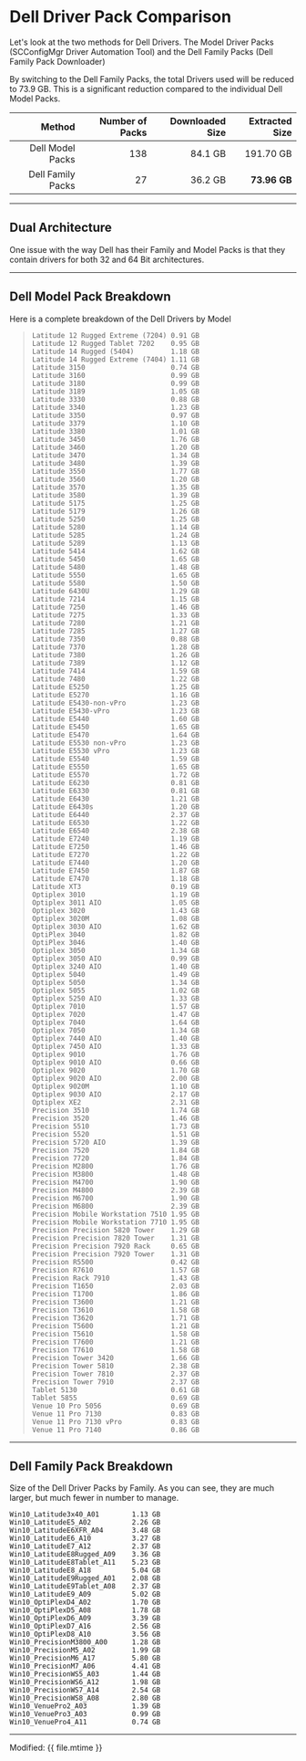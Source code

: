 # Dell Driver Pack Comparison

Let's look at the two methods for Dell Drivers.  The Model Driver Packs \(SCConfigMgr Driver Automation Tool\) and the Dell Family Packs \(Dell Family Pack Downloader\)

By switching to the Dell Family Packs, the total Drivers used will be reduced to 73.9 GB.  This is a significant reduction compared to the individual Dell Model Packs.

| Method | Number of Packs | Downloaded Size | Extracted Size |
| ---: | ---: | ---: | ---: |
| Dell Model Packs | 138 | 84.1 GB | 191.70 GB |
| Dell Family Packs | 27 | 36.2 GB | **73.96 GB** |

---

## Dual Architecture

One issue with the way Dell has their Family and Model Packs is that they contain drivers for both 32 and 64 Bit architectures.

---

## Dell Model Pack Breakdown

Here is a complete breakdown of the Dell Drivers by Model

> ```
> Latitude 12 Rugged Extreme (7204) 0.91 GB
> Latitude 12 Rugged Tablet 7202    0.95 GB
> Latitude 14 Rugged (5404)         1.18 GB
> Latitude 14 Rugged Extreme (7404) 1.11 GB
> Latitude 3150                     0.74 GB
> Latitude 3160                     0.99 GB
> Latitude 3180                     0.99 GB
> Latitude 3189                     1.05 GB
> Latitude 3330                     0.88 GB
> Latitude 3340                     1.23 GB
> Latitude 3350                     0.97 GB
> Latitude 3379                     1.10 GB
> Latitude 3380                     1.01 GB
> Latitude 3450                     1.76 GB
> Latitude 3460                     1.20 GB
> Latitude 3470                     1.34 GB
> Latitude 3480                     1.39 GB
> Latitude 3550                     1.77 GB
> Latitude 3560                     1.20 GB
> Latitude 3570                     1.35 GB
> Latitude 3580                     1.39 GB
> Latitude 5175                     1.25 GB
> Latitude 5179                     1.26 GB
> Latitude 5250                     1.25 GB
> Latitude 5280                     1.14 GB
> Latitude 5285                     1.24 GB
> Latitude 5289                     1.13 GB
> Latitude 5414                     1.62 GB
> Latitude 5450                     1.65 GB
> Latitude 5480                     1.48 GB
> Latitude 5550                     1.65 GB
> Latitude 5580                     1.50 GB
> Latitude 6430U                    1.29 GB
> Latitude 7214                     1.15 GB
> Latitude 7250                     1.46 GB
> Latitude 7275                     1.33 GB
> Latitude 7280                     1.21 GB
> Latitude 7285                     1.27 GB
> Latitude 7350                     0.88 GB
> Latitude 7370                     1.28 GB
> Latitude 7380                     1.26 GB
> Latitude 7389                     1.12 GB
> Latitude 7414                     1.59 GB
> Latitude 7480                     1.22 GB
> Latitude E5250                    1.25 GB
> Latitude E5270                    1.16 GB
> Latitude E5430-non-vPro           1.23 GB
> Latitude E5430-vPro               1.23 GB
> Latitude E5440                    1.60 GB
> Latitude E5450                    1.65 GB
> Latitude E5470                    1.64 GB
> Latitude E5530 non-vPro           1.23 GB
> Latitude E5530 vPro               1.23 GB
> Latitude E5540                    1.59 GB
> Latitude E5550                    1.65 GB
> Latitude E5570                    1.72 GB
> Latitude E6230                    0.81 GB
> Latitude E6330                    0.81 GB
> Latitude E6430                    1.21 GB
> Latitude E6430s                   1.20 GB
> Latitude E6440                    2.37 GB
> Latitude E6530                    1.22 GB
> Latitude E6540                    2.38 GB
> Latitude E7240                    1.19 GB
> Latitude E7250                    1.46 GB
> Latitude E7270                    1.22 GB
> Latitude E7440                    1.20 GB
> Latitude E7450                    1.87 GB
> Latitude E7470                    1.18 GB
> Latitude XT3                      0.19 GB
> Optiplex 3010                     1.19 GB
> Optiplex 3011 AIO                 1.05 GB
> Optiplex 3020                     1.43 GB
> Optiplex 3020M                    1.08 GB
> Optiplex 3030 AIO                 1.62 GB
> OptiPlex 3040                     1.82 GB
> OptiPlex 3046                     1.40 GB
> Optiplex 3050                     1.34 GB
> Optiplex 3050 AIO                 0.99 GB
> Optiplex 3240 AIO                 1.40 GB
> Optiplex 5040                     1.49 GB
> Optiplex 5050                     1.34 GB
> Optiplex 5055                     1.02 GB
> Optiplex 5250 AIO                 1.33 GB
> Optiplex 7010                     1.57 GB
> Optiplex 7020                     1.47 GB
> Optiplex 7040                     1.64 GB
> Optiplex 7050                     1.34 GB
> Optiplex 7440 AIO                 1.40 GB
> Optiplex 7450 AIO                 1.33 GB
> Optiplex 9010                     1.76 GB
> Optiplex 9010 AIO                 0.66 GB
> Optiplex 9020                     1.70 GB
> Optiplex 9020 AIO                 2.00 GB
> Optiplex 9020M                    1.10 GB
> Optiplex 9030 AIO                 2.17 GB
> Optiplex XE2                      2.31 GB
> Precision 3510                    1.74 GB
> Precision 3520                    1.46 GB
> Precision 5510                    1.73 GB
> Precision 5520                    1.51 GB
> Precision 5720 AIO                1.39 GB
> Precision 7520                    1.84 GB
> Precision 7720                    1.84 GB
> Precision M2800                   1.76 GB
> Precision M3800                   1.48 GB
> Precision M4700                   1.90 GB
> Precision M4800                   2.39 GB
> Precision M6700                   1.90 GB
> Precision M6800                   2.39 GB
> Precision Mobile Workstation 7510 1.95 GB
> Precision Mobile Workstation 7710 1.95 GB
> Precision Precision 5820 Tower    1.29 GB
> Precision Precision 7820 Tower    1.31 GB
> Precision Precision 7920 Rack     0.65 GB
> Precision Precision 7920 Tower    1.31 GB
> Precision R5500                   0.42 GB
> Precision R7610                   1.57 GB
> Precision Rack 7910               1.43 GB
> Precision T1650                   2.03 GB
> Precision T1700                   1.86 GB
> Precision T3600                   1.21 GB
> Precision T3610                   1.58 GB
> Precision T3620                   1.71 GB
> Precision T5600                   1.21 GB
> Precision T5610                   1.58 GB
> Precision T7600                   1.21 GB
> Precision T7610                   1.58 GB
> Precision Tower 3420              1.66 GB
> Precision Tower 5810              2.38 GB
> Precision Tower 7810              2.37 GB
> Precision Tower 7910              2.37 GB
> Tablet 5130                       0.61 GB
> Tablet 5855                       0.69 GB
> Venue 10 Pro 5056                 0.69 GB
> Venue 11 Pro 7130                 0.83 GB
> Venue 11 Pro 7130 vPro            0.83 GB
> Venue 11 Pro 7140                 0.86 GB
> ```

---

## Dell Family Pack Breakdown

Size of the Dell Driver Packs by Family.  As you can see, they are much larger, but much fewer in number to manage.

```
Win10_Latitude3x40_A01        1.13 GB   
Win10_LatitudeE5_A02          2.26 GB   
Win10_LatitudeE6XFR_A04       3.48 GB   
Win10_LatitudeE6_A10          3.27 GB   
Win10_LatitudeE7_A12          2.37 GB   
Win10_LatitudeE8Rugged_A09    3.36 GB   
Win10_LatitudeE8Tablet_A11    5.23 GB   
Win10_LatitudeE8_A18          5.04 GB   
Win10_LatitudeE9Rugged_A01    2.08 GB   
Win10_LatitudeE9Tablet_A08    2.37 GB   
Win10_LatitudeE9_A09          5.02 GB   
Win10_OptiPlexD4_A02          1.70 GB   
Win10_OptiPlexD5_A08          1.78 GB   
Win10_OptiPlexD6_A09          3.39 GB   
Win10_OptiPlexD7_A16          2.56 GB   
Win10_OptiPlexD8_A10          3.56 GB   
Win10_PrecisionM3800_A00      1.28 GB   
Win10_PrecisionM5_A02         1.99 GB   
Win10_PrecisionM6_A17         5.80 GB   
Win10_PrecisionM7_A06         4.41 GB   
Win10_PrecisionWS5_A03        1.44 GB   
Win10_PrecisionWS6_A12        1.98 GB   
Win10_PrecisionWS7_A14        2.54 GB   
Win10_PrecisionWS8_A08        2.80 GB   
Win10_VenuePro2_A03           1.39 GB   
Win10_VenuePro3_A03           0.99 GB   
Win10_VenuePro4_A11           0.74 GB
```




---

Modified: {{ file.mtime }}